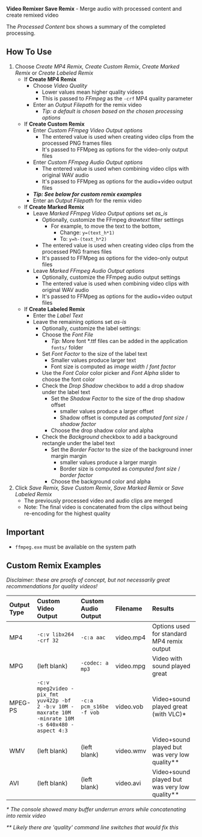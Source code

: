 **Video Remixer Save Remix** - Merge audio with processed content and create remixed video

The _Processed Content_ box shows a summary of the completed processing.

## How To Use
1. Choose _Create MP4 Remix, Create Custom Remix_, _Create Marked Remix_ or _Create Labeled Remix_
    - If **Create MP4 Remix**
        - Choose _Video Quality_
            - Lower values mean higher quality videos
            - This is passed to _FFmpeg_ as the `-crf` MP4 quality parameter
        - Enter an _Output Filepath_ for the remix video
            - _Tip: a default is chosen based on the chosen processing options_
    - If **Create Custom Remix**
        - Enter _Custom FFmpeg Video Output options_
            - The entered value is used when creating video clips from the processed PNG frames files
            - It's passed to FFMpeg as options for the video-only output files
        - Enter _Custom FFmpeg Audio Output options_
            - The entered value is used when combining video clips with original WAV audio
            - It's passed to FFMpeg as options for the audio+video output files
        - **_Tip: See below for custom remix examples_**
        - Enter an _Output Filepath_ for the remix video
    - If **Create Marked Remix**
        - Leave _Marked FFmpeg Video Output options_ set _as_is_
            - Optionally, customize the FFmpeg _drawtext_ filter settings
                - For example, to move the text to the bottom,
                    - Change: `y=(text_h*1)`
                    - To: `y=h-(text_h*2)`
            - The entered value is used when creating video clips from the processed PNG frames files
            - It's passed to FFMpeg as options for the video-only output files
        - Leave _Marked FFmpeg Audio Output options_
            - Optionally, customize the FFmpeg audio output settings
            - The entered value is used when combining video clips with original WAV audio
            - It's passed to FFMpeg as options for the audio+video output files
    - If **Create Labeled Remix**
        - Enter the _Label Text_
        - Leave the remaining options set _as-is_
            - Optionally, customize the label settings:
            - Choose the _Font File_
                - _Tip:_ More font *.ttf files can be added in the application `fonts/` folder
            - Set _Font Factor_ to the size of the label text
                - Smaller values produce larger text
                - Font size is computed as _image width_ / _font factor_
            - Use the _Font Color_ color picker and _Font Alpha_ slider to choose the font color
            - Check the _Drop Shadow_ checkbox to add a drop shadow under the label text
                - Set the _Shadow Factor_ to the size of the drop shadow offset
                    - smaller values produce a larger offset
                    - Shadow offset is computed as _computed font size_ / _shadow factor_
                - Choose the drop shadow color and alpha
            - Check the _Background_ checkbox to add a background rectangle under the label text
                - Set the _Border Factor_ to the size of the background inner margin margin
                    - smaller values produce a larger margin
                    - Border size is computed as _computed font size_ / _border factor_
                - Choose the background color and alpha
1. Click _Save Remix, Save Custom Remix_, _Save Marked Remix_ or _Save Labeled Remix_
    - The previously processed video and audio clips are merged
    - Note: The final video is concatenated from the clips without being re-encoding for the highest quality

## Important
- `ffmpeg.exe` must be available on the system path

## Custom Remix Examples
_Disclaimer: these are proofs of concept, but not necessarily great recommendations for quality videos!_

| Output Type | Custom Video Output | Custom Audio Output | Filename | Results |
| :- | :- | :- | :- | :- |
| MP4 | `-c:v libx264 -crf 32` | `-c:a aac` | video.mp4 | Options used for standard MP4 remix output |
| MPG | (left blank) | `-codec: a mp3` | video.mpg | Video with sound played great |
| MPEG-PS | `-c:v mpeg2video -pix_fmt yuv422p -bf 2 -b:v 10M -maxrate 10M -minrate 10M -s 640x480 -aspect 4:3` | `-c:a pcm_s16be -f vob` | video.vob | Video+sound played great (with VLC)* |
| WMV | (left blank) | (left blank) | video.wmv | Video+sound played but was very low quality** |
| AVI | (left blank) | (left blank) | video.avi | Video+sound played but was very low quality** |

_* The console showed many buffer underrun errors while concatenating into remix video_

_** Likely there are 'quality' command line switches that would fix this_
